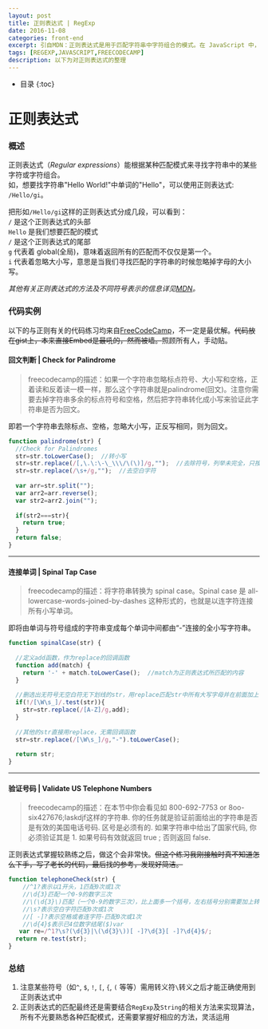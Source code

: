 ```yaml
---
layout: post
title: 正则表达式 | RegExp
date: 2016-11-08
categories: front-end
excerpt: 引自MDN：正则表达式是用于匹配字符串中字符组合的模式。在 JavaScript 中，正则表达式也是对象。这些模式被用于 RegExp 的 exec 和 test 方法以及 String 的 match、replace、search 和 split 方法。
tags: [REGEXP,JAVASCRIPT,FREECODECAMP]
description: 以下为对正则表达式的整理
---
```

- 目录
{:toc}
# 正则表达式
### 概述
正则表达式（*Regular expressions*）能根据某种匹配模式来寻找字符串中的某些字符或字符组合。
<br>
如，想要找字符串"Hello World!"中单词的"Hello"，可以使用正则表达式: `/Hello/gi`。

把形如`/Hello/gi`这样的正则表达式分成几段，可以看到：
 <br>`/` 是这个正则表达式的头部
 <br>`Hello` 是我们想要匹配的模式
 <br>`/` 是这个正则表达式的尾部
 <br>`g` 代表着 global(全局)，意味着返回所有的匹配而不仅仅是第一个。
 <br>`i` 代表着忽略大小写，意思是当我们寻找匹配的字符串的时候忽略掉字母的大小写。

*其他有关正则表达式的方法及不同符号表示的信息详见[MDN](https://developer.mozilla.org/zh-CN/docs/Web/JavaScript/Reference/Global_Objects/RegExp)。*

### 代码实例
以下的与正则有关的代码练习均来自[FreeCodeCamp](https://www.freecodecamp.com/)，不一定是最优解。~~代码放在gist上，本来直接Embed是最吼的，然而被墙。~~照顾所有人，手动贴。
#### 回文判断 | Check for Palindrome
>freecodecamp的描述：如果一个字符串忽略标点符号、大小写和空格，正着读和反着读一模一样，那么这个字符串就是palindrome(回文)。注意你需要去掉字符串多余的标点符号和空格，然后把字符串转化成小写来验证此字符串是否为回文。

即若一个字符串去除标点、空格，忽略大小写，正反写相同，则为回文。
```javascript
function palindrome(str) {
  //Check for Palindromes
  str=str.toLowerCase();  //转小写
  str=str.replace(/[,\.\:\-\_\\\/\(\)]/g,"");  //去除符号，列举未完全，只按题目要求
  str=str.replace(/\s+/g,"");  //去空白字符
  
  var arr=str.split("");
  var arr2=arr.reverse(); 
  var str2=arr2.join("");
  
  if(str2===str){
    return true;
  }
  return false;
}
```
***
#### 连接单词 | Spinal Tap Case
>freecodecamp的描述：将字符串转换为 spinal case。Spinal case 是 all-lowercase-words-joined-by-dashes 这种形式的，也就是以连字符连接所有小写单词。

即将由单词与符号组成的字符串变成每个单词中间都由“-”连接的全小写字符串。

```javascript
function spinalCase(str) {
  
  //定义add函数，作为replace的回调函数
  function add(match) {
    return '-' + match.toLowerCase();  //match为正则表达式所匹配的内容
  }
  
  //删选出无符号无空白符无下划线的str，用replace匹配str中所有大写字母并在前面加上"-"
  if(!/[\W\s_]/.test(str)){
    str=str.replace(/[A-Z]/g,add);
  }
  
  //其他的str直接用replace，无需回调函数
  str=str.replace(/[\W\s_]/g,"-").toLowerCase();
  
  return str;
}
```
***
#### 验证号码 | Validate US Telephone Numbers
>freecodecamp的描述：在本节中你会看见如 800-692-7753 or 8oo-six427676;laskdjf这样的字符串. 你的任务就是验证前面给出的字符串是否是有效的美国电话号码. 区号是必须有的. 如果字符串中给出了国家代码, 你必须验证其是 1. 如果号码有效就返回 true ; 否则返回 false.

正则表达式掌握较熟练之后，做这个会非常快。~~但这个练习我刚接触时真不知道怎么下手，写了老长的代码，最后找的参考，发现好简洁。~~

```javascript
function telephoneCheck(str) {
    //^1?表示以1开头，1匹配0次或1次
    //\d{3}匹配一个0-9的数字三次
    //\(\d{3}\)匹配（一个0-9的数字三次），比上面多一个括号，左右括号分别需要加上转义字符\
    //\s?表示空白字符匹配0次或1次
    //[ -]?表示空格或者连字符-匹配0次或1次
    //\d{4}$表示已4位数字结尾($)var 
   var re=/^1?\s?(\d{3}|\(\d{3}\))[ -]?\d{3}[ -]?\d{4}$/;
  return re.test(str);
}
```

### 总结
1. 注意某些符号（如`^`, `$`, `!`, `[`, `{`, `(` 等等）需用转义符`\`转义之后才能正确使用到正则表达式中
2. 正则表达式的匹配最终还是需要结合`RegExp`及`String`的相关方法来实现算法，所有不光要熟悉各种匹配模式，还需要掌握好相应的方法，灵活运用

